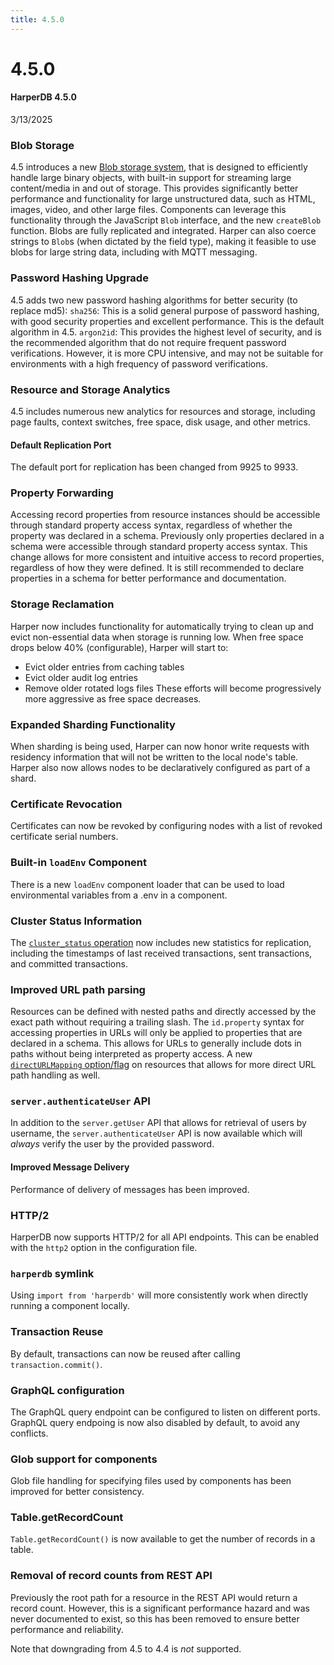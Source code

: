 ```yaml
---
title: 4.5.0
---
```


# 4.5.0

#### HarperDB 4.5.0

3/13/2025

### Blob Storage

4.5 introduces a new [Blob storage system](/docs/technical-details/reference/blob), that is designed to efficiently handle large binary objects, with built-in support for streaming large content/media in and out of storage. This provides significantly better performance and functionality for large unstructured data, such as HTML, images, video, and other large files. Components can leverage this functionality through the JavaScript `Blob` interface, and the new `createBlob` function. Blobs are fully replicated and integrated. Harper can also coerce strings to `Blob`s (when dictated by the field type), making it feasible to use blobs for large string data, including with MQTT messaging.

### Password Hashing Upgrade

4.5 adds two new password hashing algorithms for better security (to replace md5):
`sha256`: This is a solid general purpose of password hashing, with good security properties and excellent performance. This is the default algorithm in 4.5.
`argon2id`: This provides the highest level of security, and is the recommended algorithm that do not require frequent password verifications. However, it is more CPU intensive, and may not be suitable for environments with a high frequency of password verifications.

### Resource and Storage Analytics

4.5 includes numerous new analytics for resources and storage, including page faults, context switches, free space, disk usage, and other metrics.

#### Default Replication Port

The default port for replication has been changed from 9925 to 9933.

### Property Forwarding

Accessing record properties from resource instances should be accessible through standard property access syntax, regardless of whether the property was declared in a schema. Previously only properties declared in a schema were accessible through standard property access syntax. This change allows for more consistent and intuitive access to record properties, regardless of how they were defined. It is still recommended to declare properties in a schema for better performance and documentation.

### Storage Reclamation

Harper now includes functionality for automatically trying to clean up and evict non-essential data when storage is running low. When free space drops below 40% (configurable), Harper will start to:

- Evict older entries from caching tables
- Evict older audit log entries
- Remove older rotated logs files
  These efforts will become progressively more aggressive as free space decreases.

### Expanded Sharding Functionality

When sharding is being used, Harper can now honor write requests with residency information that will not be written to the local node's table. Harper also now allows nodes to be declaratively configured as part of a shard.

### Certificate Revocation

Certificates can now be revoked by configuring nodes with a list of revoked certificate serial numbers.

### Built-in `loadEnv` Component

There is a new `loadEnv` component loader that can be used to load environmental variables from a .env in a component.

### Cluster Status Information

The [`cluster_status` operation](/docs/developers/operations-api/clustering) now includes new statistics for replication, including the timestamps of last received transactions, sent transactions, and committed transactions.

### Improved URL path parsing

Resources can be defined with nested paths and directly accessed by the exact path without requiring a trailing slash. The `id.property` syntax for accessing properties in URLs will only be applied to properties that are declared in a schema. This allows for URLs to generally include dots in paths without being interpreted as property access. A new [`directURLMapping` option/flag](/docs/deployments/configuration) on resources that allows for more direct URL path handling as well.

### `server.authenticateUser` API

In addition to the `server.getUser` API that allows for retrieval of users by username, the `server.authenticateUser` API is now available which will _always_ verify the user by the provided password.

#### Improved Message Delivery

Performance of delivery of messages has been improved.

### HTTP/2

HarperDB now supports HTTP/2 for all API endpoints. This can be enabled with the `http2` option in the configuration file.

### `harperdb` symlink

Using `import from 'harperdb'` will more consistently work when directly running a component locally.

### Transaction Reuse

By default, transactions can now be reused after calling `transaction.commit()`.

### GraphQL configuration

The GraphQL query endpoint can be configured to listen on different ports. GraphQL query endpoing is now also disabled by default, to avoid any conflicts.

### Glob support for components

Glob file handling for specifying files used by components has been improved for better consistency.

### Table.getRecordCount

`Table.getRecordCount()` is now available to get the number of records in a table.

### Removal of record counts from REST API

Previously the root path for a resource in the REST API would return a record count. However, this is a significant performance hazard and was never documented to exist, so this has been removed to ensure better performance and reliability.

Note that downgrading from 4.5 to 4.4 is _not_ supported.
